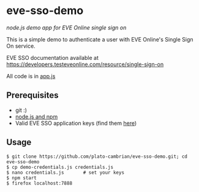 eve-sso-demo
============
*node.js demo app for EVE Online single sign on*

This is a simple demo to authenticate a user with EVE Online's Single Sign On service.

EVE SSO documentation available at https://developers.testeveonline.com/resource/single-sign-on

All code is in [app.js](https://github.com/plato-cambrian/eve-sso-demo/blob/master/app.js)

Prerequisites
-------------

* git :)
* [node.js and npm](http://nodejs.org/)
* Valid EVE SSO application keys (find them [here](https://developers.testeveonline.com/applications))


Usage
-----

    $ git clone https://github.com/plato-cambrian/eve-sso-demo.git; cd eve-sso-demo
    $ cp demo-credentials.js credentials.js
    $ nano credentials.js       # set your keys
    $ npm start
    $ firefox localhost:7888
